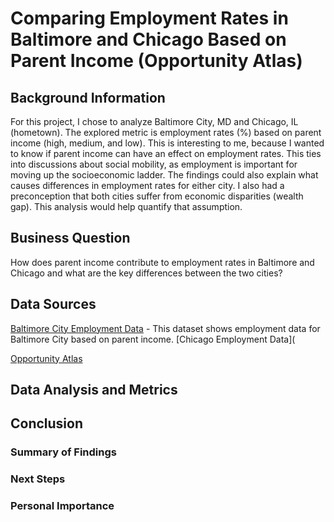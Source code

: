 # Comparing Employment Rates in Baltimore and Chicago Based on Parent Income (Opportunity Atlas)

## Background Information
For this project, I chose to analyze Baltimore City, MD and Chicago, IL (hometown). 
The explored metric is employment rates (%) based on parent income (high, medium, and low). This is interesting to me, because I wanted to know if parent income can have an effect on employment rates. This ties into discussions about social mobility, as employment is important for moving up the socioeconomic ladder. The findings could also explain what causes differences in employment rates for either city. I also had a preconception that both cities suffer from economic disparities (wealth gap). This analysis would help quantify that assumption. 

## Business Question
How does parent income contribute to employment rates in Baltimore and Chicago and what are the key differences between the two cities?

## Data Sources
[Baltimore City Employment Data](https://github.com/matthewprk/comparing_employment_data_in_baltimore_city_and_chicago/blob/master/Chicago%20Employment%20Data.xls0) - This dataset shows employment data for Baltimore City based on parent income. 
[Chicago Employment Data](

[Opportunity Atlas](https://www.opportunityatlas.org/) 


## Data Analysis and Metrics

## Conclusion
### Summary of Findings
### Next Steps
### Personal Importance


